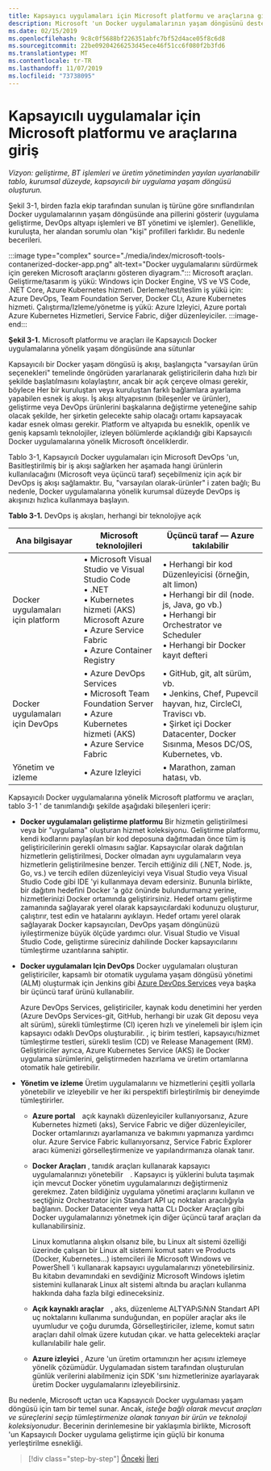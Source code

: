 ```yaml
---
title: Kapsayıcı uygulamaları için Microsoft platformu ve araçlarına giriş
description: Microsoft 'un Docker uygulamalarının yaşam döngüsünü desteklemeye yönelik tekliflerini öğrenin.
ms.date: 02/15/2019
ms.openlocfilehash: 9c8c0f5688bf226351abfc7bf52d4ace05f8c6d8
ms.sourcegitcommit: 22be09204266253d45ece46f51cc6f080f2b3fd6
ms.translationtype: MT
ms.contentlocale: tr-TR
ms.lasthandoff: 11/07/2019
ms.locfileid: "73738095"
---
```

# <a name="introduction-to-the-microsoft-platform-andtools-for-containerized-apps"></a>Kapsayıcılı uygulamalar için Microsoft platformu ve araçlarına giriş

*Vizyon: geliştirme, BT işlemleri ve üretim yönetiminden yayılan uyarlanabilir tablo, kurumsal düzeyde, kapsayıcılı bir uygulama yaşam döngüsü oluşturun.*

Şekil 3-1, birden fazla ekip tarafından sunulan iş türüne göre sınıflandırılan Docker uygulamalarının yaşam döngüsünde ana pillerini gösterir (uygulama geliştirme, DevOps altyapı işlemleri ve BT yönetimi ve işlemler). Genellikle, kuruluşta, her alandan sorumlu olan "kişi" profilleri farklıdır. Bu nedenle becerileri.

:::image type="complex" source="./media/index/microsoft-tools-contanerized-docker-app.png" alt-text="Docker uygulamalarını sürdürmek için gereken Microsoft araçlarını gösteren diyagram.":::
Microsoft araçları. Geliştirme/tasarım iş yükü: Windows için Docker Engine, VS ve VS Code, .NET Core, Azure Kubernetes hizmeti. Derleme/test/teslim iş yükü için: Azure DevOps, Team Foundation Server, Docker CLı, Azure Kubernetes hizmeti. Çalıştırma/Izleme/yönetme iş yükü: Azure Izleyici, Azure portalı Azure Kubernetes Hizmetleri, Service Fabric, diğer düzenleyiciler.
:::image-end:::

**Şekil 3-1.** Microsoft platformu ve araçları ile Kapsayıcılı Docker uygulamalarına yönelik yaşam döngüsünde ana sütunlar

Kapsayıcılı bir Docker yaşam döngüsü iş akışı, başlangıçta "varsayılan ürün seçenekleri" temelinde öngörüden yararlanarak geliştiricilerin daha hızlı bir şekilde başlatılmasını kolaylaştırır, ancak bir açık çerçeve olması gerekir, böylece Her bir kuruluştan veya kuruluştan farklı bağlamlara ayarlama yapabilen esnek iş akışı. İş akışı altyapısının (bileşenler ve ürünler), geliştirme veya DevOps ürünlerini başkalarına değiştirme yeteneğine sahip olacak şekilde, her şirketin gelecekte sahip olacağı ortamı kapsayacak kadar esnek olması gerekir. Platform ve altyapıda bu esneklik, openlik ve geniş kapsamlı teknolojiler, izleyen bölümlerde açıklandığı gibi Kapsayıcılı Docker uygulamalarına yönelik Microsoft önceliklerdir.

Tablo 3-1, Kapsayıcılı Docker uygulamaları için Microsoft DevOps 'un, Basitleştirilmiş bir iş akışı sağlarken her aşamada hangi ürünlerin kullanılacağını (Microsoft veya üçüncü taraf) seçebilmeniz için açık bir DevOps iş akışı sağlamaktır. Bu, "varsayılan olarak-ürünler" i zaten bağlı; Bu nedenle, Docker uygulamalarına yönelik kurumsal düzeyde DevOps iş akışınızı hızlıca kullanmaya başlayın.

**Tablo 3-1.** DevOps iş akışları, herhangi bir teknolojiye açık

| Ana bilgisayar | Microsoft teknolojileri | Üçüncü taraf — Azure takılabilir |
| ---------------------------| ----------------------------------------------------| --------------------------------------------------------------------------------|
| Docker uygulamaları için platform   | • Microsoft Visual Studio ve Visual Studio Code<br /> • .NET<br /> • Kubernetes hizmeti (AKS) Microsoft Azure<br /> • Azure Service Fabric<br /> • Azure Container Registry<br /> | • Herhangi bir kod Düzenleyicisi (örneğin, alt limon)<br /> • Herhangi bir dil (node. js, Java, go vb.)<br /> • Herhangi bir Orchestrator ve Scheduler<br /> • Herhangi bir Docker kayıt defteri<br /> |
| Docker uygulamaları için DevOps     | • Azure DevOps Services<br /> • Microsoft Team Foundation Server<br /> • Azure Kubernetes hizmeti (AKS)<br /> • Azure Service Fabric<br /> | • GitHub, git, alt sürüm, vb.<br /> • Jenkins, Chef, Pupevcil hayvan, hız, CircleCI, Traviscı vb.<br /> • Şirket içi Docker Datacenter, Docker Sısınma, Mesos DC/OS, Kubernetes, vb.<br /> |
| Yönetim ve izleme  | • Azure Izleyici | • Marathon, zaman hatası, vb.<br />|

Kapsayıcılı Docker uygulamalarına yönelik Microsoft platformu ve araçları, tablo 3-1 ' de tanımlandığı şekilde aşağıdaki bileşenleri içerir:

- **Docker uygulamaları geliştirme platformu** Bir hizmetin geliştirilmesi veya bir "uygulama" oluşturan hizmet koleksiyonu. Geliştirme platformu, kendi kodlarını paylaşılan bir kod deposuna dağıtmadan önce tüm iş geliştiricilerinin gerekli olmasını sağlar. Kapsayıcılar olarak dağıtılan hizmetlerin geliştirilmesi, Docker olmadan aynı uygulamaların veya hizmetlerin geliştirilmesine benzer. Tercih ettiğiniz dili (.NET, Node. js, Go, vs.) ve tercih edilen düzenleyiciyi veya Visual Studio veya Visual Studio Code gibi IDE 'yi kullanmaya devam edersiniz. Bununla birlikte, bir dağıtım hedefini Docker 'a göz önünde bulundurmanız yerine, hizmetlerinizi Docker ortamında geliştirirsiniz. Hedef ortamı geliştirme zamanında sağlayarak yerel olarak kapsayıcılardaki kodunuzu oluşturur, çalıştırır, test edin ve hatalarını ayıklayın. Hedef ortamı yerel olarak sağlayarak Docker kapsayıcıları, DevOps yaşam döngünüzü iyileştirmenize büyük ölçüde yardımcı olur. Visual Studio ve Visual Studio Code, geliştirme süreciniz dahilinde Docker kapsayıcılarını tümleştirme uzantılarına sahiptir.

- **Docker uygulamaları Için DevOps** Docker uygulamaları oluşturan geliştiriciler, kapsamlı bir otomatik uygulama yaşam döngüsü yönetimi (ALM) oluşturmak için Jenkins gibi [Azure DevOps Services](https://azure.microsoft.com/services/devops/) veya başka bir üçüncü taraf ürünü kullanabilir.

  Azure DevOps Services, geliştiriciler, kaynak kodu denetimini her yerden (Azure DevOps Services-git, GitHub, herhangi bir uzak Git deposu veya alt sürüm), sürekli tümleştirme (CI) içeren hızlı ve yinelemeli bir işlem için kapsayıcı odaklı DevOps oluşturabilir. , iç birim testleri, kapsayıcı/hizmet tümleştirme testleri, sürekli teslim (CD) ve Release Management (RM). Geliştiriciler ayrıca, Azure Kubernetes Service (AKS) ile Docker uygulama sürümlerini, geliştirmeden hazırlama ve üretim ortamlarına otomatik hale getirebilir.

- **Yönetim ve izleme** Üretim uygulamalarını ve hizmetlerini çeşitli yollarla yönetebilir ve izleyebilir ve her iki perspektifi birleştirilmiş bir deneyimde tümleştirirler.

  - **Azure portal** açık kaynaklı düzenleyiciler kullanıyorsanız, Azure Kubernetes hizmeti (aks), Service Fabric ve diğer düzenleyiciler, Docker ortamlarınızı ayarlamanıza ve bakımını yapmanıza yardımcı olur. Azure Service Fabric kullanıyorsanız, Service Fabric Explorer aracı kümenizi görselleştirmenize ve yapılandırmanıza olanak tanır.

  - **Docker Araçları** , tanıdık araçları kullanarak kapsayıcı uygulamalarınızı yönetebilir . Kapsayıcı iş yüklerini buluta taşımak için mevcut Docker yönetim uygulamalarınızı değiştirmeniz gerekmez. Zaten bildiğiniz uygulama yönetimi araçlarını kullanın ve seçtiğiniz Orchestrator için Standart API uç noktaları aracılığıyla bağlanın. Docker Datacenter veya hatta CLı Docker Araçları gibi Docker uygulamalarınızı yönetmek için diğer üçüncü taraf araçları da kullanabilirsiniz.

    Linux komutlarına alışkın olsanız bile, bu Linux alt sistemi özelliği üzerinde çalışan bir Linux alt sistemi komut satırı ve Products (Docker, Kubernetes...) istemcileri ile Microsoft Windows ve PowerShell 'i kullanarak kapsayıcı uygulamalarınızı yönetebilirsiniz. Bu kitabın devamındaki en sevdiğiniz Microsoft Windows işletim sistemini kullanarak Linux alt sistemi altında bu araçları kullanma hakkında daha fazla bilgi edineceksiniz.

  - **Açık kaynaklı araçlar** , aks, düzenleme ALTYAPıSıNıN Standart API uç noktalarını kullanıma sunduğundan, en popüler araçlar aks ile uyumludur ve çoğu durumda, Görselleştiriciler, izleme, komut satırı araçları dahil olmak üzere kutudan çıkar. ve hatta gelecekteki araçlar kullanılabilir hale gelir.

  - **Azure izleyici** , Azure 'un üretim ortamınızın her açısını izlemeye yönelik çözümüdür. Uygulamadan sistem tarafından oluşturulan günlük verilerini alabilmeniz için SDK 'sını hizmetlerinize ayarlayarak üretim Docker uygulamalarını izleyebilirsiniz.

Bu nedenle, Microsoft uçtan uca Kapsayıcılı Docker uygulaması yaşam döngüsü için tam bir temel sunar. Ancak, *isteğe bağlı olarak mevcut araçları ve süreçlerini seçip tümleştirmenize olanak tanıyan bir ürün ve teknoloji koleksiyonudur*. Becerinin derinlemesine bir yaklaşımla birlikte, Microsoft 'un Kapsayıcılı Docker uygulama geliştirme için güçlü bir konuma yerleştirilme esnekliği.

>[!div class="step-by-step"]
>[Önceki](../Docker-application-lifecycle/containers-foundation-for-devops-collaboration.md)
>[İleri](../design-develop-containerized-apps/index.md)
